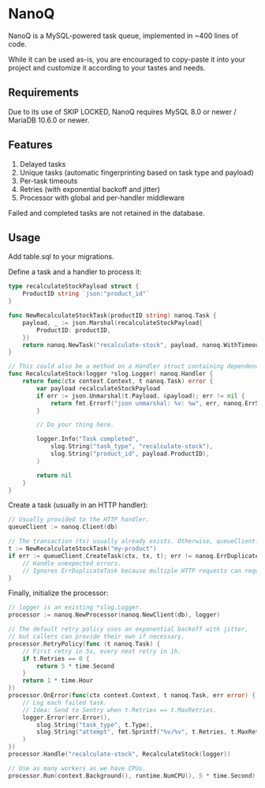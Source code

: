 # NanoQ

NanoQ is a MySQL-powered task queue, implemented in ~400 lines of code.

While it can be used as-is, you are encouraged to copy-paste it into your project and customize it according to your tastes and needs.

## Requirements

Due to its use of SKIP LOCKED, NanoQ requires MySQL 8.0 or newer / MariaDB 10.6.0 or newer.

## Features

1. Delayed tasks
2. Unique tasks (automatic fingerprinting based on task type and payload)
3. Per-task timeouts
4. Retries (with exponential backoff and jitter)
5. Processor with global and per-handler middleware

Failed and completed tasks are not retained in the database.

## Usage

Add table.sql to your migrations.

Define a task and a handler to process it:
```go
type recalculateStockPayload struct {
	ProductID string `json:"product_id"`
}

func NewRecalculateStockTask(productID string) nanoq.Task {
	payload, _ := json.Marshal(recalculateStockPayload{
		ProductID: productID,
	})
	return nanoq.NewTask("recalculate-stock", payload, nanoq.WithTimeout(15*time.Second), nanoq.WithScheduledIn(5 * time.Minute))
}

// This could also be a method on a Handler struct containing dependencies.
func RecalculateStock(logger *slog.Logger) nanoq.Handler {
	return func(ctx context.Context, t nanoq.Task) error {
		var payload recalculateStockPayload
		if err := json.Unmarshal(t.Payload, &payload); err != nil {
			return fmt.Errorf("json unmarshal: %v: %w", err, nanoq.ErrSkipRetry)
		}

		// Do your thing here.

		logger.Info("Task completed",
			slog.String("task_type", "recalculate-stock"),
			slog.String("product_id", payload.ProductID),
		)

		return nil
	}
}
```

Create a task (usually in an HTTP handler):
```go
// Usually provided to the HTTP handler.
queueClient := nanoq.Client(db)

// The transaction (tx) usually already exists. Otherwise, queueClient.RunTransaction() can be used to start one.
t := NewRecalculateStockTask("my-product")
if err := queueClient.CreateTask(ctx, tx, t); err != nanoq.ErrDuplicateTask {
	// Handle unexpected errors.
	// Ignores ErrDuplicateTask because multiple HTTP requests can require the same stock recalculation.
}
```

Finally, initialize the processor:
```go
// logger is an existing *slog.Logger.
processor := nanoq.NewProcessor(nanoq.NewClient(db), logger)

// The default retry policy uses an exponential backoff with jitter,
// but callers can provide their own if necessary.
processor.RetryPolicy(func (t nanoq.Task) {
	// First retry in 5s, every next retry in 1h.
	if t.Retries == 0 {
		return 5 * time.Second
	}
	return 1 * time.Hour
})
processor.OnError(func(ctx context.Context, t nanoq.Task, err error) {
	// Log each failed task. 
	// Idea: Send to Sentry when t.Retries == t.MaxRetries.
	logger.Error(err.Error(),
		slog.String("task_type", t.Type),
		slog.String("attempt", fmt.Sprintf("%v/%v", t.Retries, t.MaxRetries)),
	)
})
processor.Handle("recalculate-stock", RecalculateStock(logger))

// Use as many workers as we have CPUs.
processor.Run(context.Background(), runtime.NumCPU(), 5 * time.Second)
```





